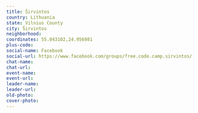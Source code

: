 ```yaml
---
title: Širvintos
country: Lithuania
state: Vilnius County
city: Širvintos
neighborhood: 
coordinates: 55.043102,24.956981
plus-code:
social-name: Facebook
social-url: https://www.facebook.com/groups/free.code.camp.sirvintos/
chat-name:
chat-url:
event-name:
event-url:
leader-name:
leader-url:
old-photo: 
cover-photo:
---
```

